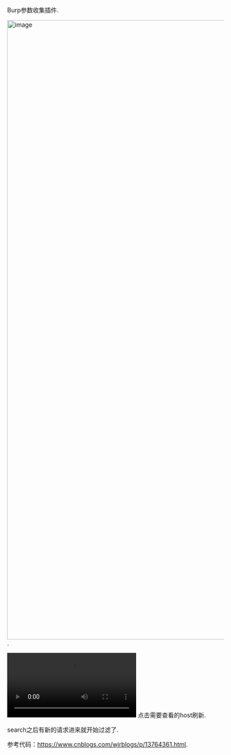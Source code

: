 Burp参数收集插件. 

<img width="1440" alt="image" src="https://user-images.githubusercontent.com/90015694/189943142-8e0510c8-2c8d-4880-9494-fbf89193b100.png">. 

<video src="https://awdawd-1307441225.cos.ap-chengdu.myqcloud.com/QQ20220913-231119-HD.mp4" controls="controls">
您的浏览器不支持 video 标签。
</video>
点击需要查看的host刷新. 

search之后有新的请求进来就开始过滤了. 

参考代码：https://www.cnblogs.com/wjrblogs/p/13764361.html. 
